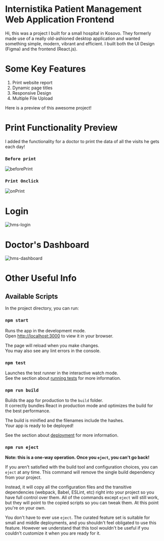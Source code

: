 # Internistika Patient Management Web Application Frontend
Hi, this was a project I built for a small hospital in Kosovo.
They formerly made use of a really old-ashioned desktop application and wanted something simple, modern, vibrant and efficient.
I built both the UI Design (Figma) and the frontend (React.js).

# Some Key Features
<ol>
  <li>Print website report</li>
  <li>Dynamic page titles</li>
  <li>Responsive Design</li>
  <li>Multiple File Upload</li>
</ol>

Here is a preview of this awesome project!

# Print Functionality Preview
I added the functionality for a doctor to print the data of all the visits he gets each day!
### `Before print`
![beforePrint](https://user-images.githubusercontent.com/84421088/184369028-179c5557-6326-4e6c-b0bf-70a0bc7a9bf2.png)

### `Print Onclick`
![onPrint](https://user-images.githubusercontent.com/84421088/184369041-b12a5eb6-f50e-41d3-837b-d2f9a5e83c2b.png)


# Login
![hms-login](https://user-images.githubusercontent.com/84421088/184195465-3119afc7-09d8-4163-b70c-df40b28f9ab4.png)


# Doctor's Dashboard
![hms-dashboard](https://user-images.githubusercontent.com/84421088/184195464-a494b41e-b174-4000-bf1a-604a9fe1e014.png)



# Other Useful Info

## Available Scripts

In the project directory, you can run:

### `npm start`

Runs the app in the development mode.\
Open [http://localhost:3000](http://localhost:3000) to view it in your browser.

The page will reload when you make changes.\
You may also see any lint errors in the console.

### `npm test`

Launches the test runner in the interactive watch mode.\
See the section about [running tests](https://facebook.github.io/create-react-app/docs/running-tests) for more information.

### `npm run build`

Builds the app for production to the `build` folder.\
It correctly bundles React in production mode and optimizes the build for the best performance.

The build is minified and the filenames include the hashes.\
Your app is ready to be deployed!

See the section about [deployment](https://facebook.github.io/create-react-app/docs/deployment) for more information.

### `npm run eject`

**Note: this is a one-way operation. Once you `eject`, you can't go back!**

If you aren't satisfied with the build tool and configuration choices, you can `eject` at any time. This command will remove the single build dependency from your project.

Instead, it will copy all the configuration files and the transitive dependencies (webpack, Babel, ESLint, etc) right into your project so you have full control over them. All of the commands except `eject` will still work, but they will point to the copied scripts so you can tweak them. At this point you're on your own.

You don't have to ever use `eject`. The curated feature set is suitable for small and middle deployments, and you shouldn't feel obligated to use this feature. However we understand that this tool wouldn't be useful if you couldn't customize it when you are ready for it.
